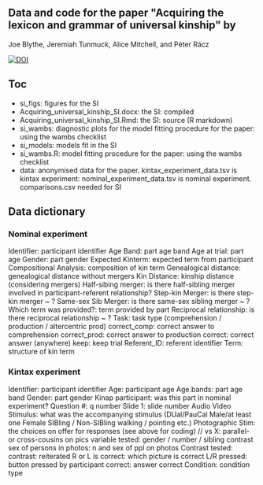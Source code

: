 ## Data and code for the paper "Acquiring the lexicon and grammar of universal kinship" by
Joe Blythe, Jeremiah Tunmuck, Alice Mitchell, and Péter Rácz

[![DOI](https://zenodo.org/badge/251237524.svg)](https://zenodo.org/badge/latestdoi/251237524)

## Toc

- si_figs: figures for the SI
- Acquiring_universal_kinship_SI.docx: the SI: compiled
- Acquiring_universal_kinship_SI.Rmd: the SI: source (R markdown)
- si_wambs: diagnostic plots for the model fitting procedure for the paper: using the wambs checklist
- si_models: models fit in the SI
- si_wambs.R: model fitting procedure for the paper: using the wambs checklist
- data: anonymised data for the paper. kintax_experiment_data.tsv is kintax experiment: nominal_experiment_data.tsv is nominal experiment. comparisons.csv needed for SI

## Data dictionary

### Nominal experiment

Identifier: participant identifier
Age Band: part age band
Age at trial: part age
Gender: part gender
Expected Kinterm: expected term from participant
Compositional Analysis: composition of kin term
Genealogical distance: genealogical distance without mergers
Kin Distance: kinship distance (considering mergers)
Half-sibing merger: is there half-sibling merger involved in participant-referent relationship?
Step-kin Merger: is there step-kin merger ~ ?
Same-sex Sib Merger: is there same-sex sibling merger ~ ?
Which term was provided?: term provided by part
Reciprocal relationship: is there reciprocal relationship ~ ?
Task: task type (comprehension / production / altercentric prod)
correct_comp: correct answer to comprehension
correct_prod: correct answer to production
correct: correct answer (anywhere)
keep: keep trial
Referent_ID: referent identifier
Term: structure of kin term

### Kintax experiment

Identifier: participant identifier
Age: participant age
Age.bands: part age band
Gender: part gender
Kinap participant: was this part in nominal experiment?
Question #: q number
Slide 1: slide number
Audio Video Stimulus: what was the accompanying stimulus (DUal/PauCal Male/at least one Female SIBling / Non-SIBling walking / pointing etc.)
Photographic Stim: the choices on offer for responses (see above for coding)
// vs X: parallel- or cross-cousins on pics
variable tested: gender / number / sibling contrast
sex of persons in photos: n and sex of ppl on photos
Contrast tested: contrast: reiterated
R or L is correct: which picture is correct
L/R pressed: button pressed by participant
correct: answer correct
Condition: condition type
